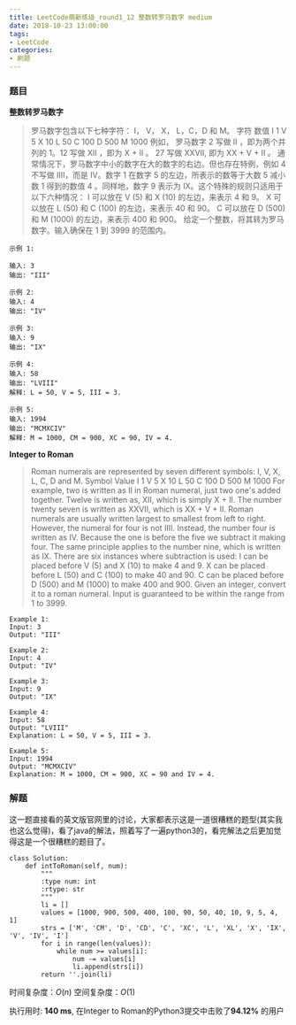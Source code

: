 ```yaml
---
title: LeetCode萌新练级_round1_12 整数转罗马数字 medium
date: 2018-10-23 13:00:00
tags:
- LeetCode
categories:
- 刷题
---
```


### 题目

**整数转罗马数字**

> 罗马数字包含以下七种字符： I， V， X， L，C，D 和 M。
字符          数值
I             1
V             5
X             10
L             50
C             100
D             500
M             1000
例如， 罗马数字 2 写做 II ，即为两个并列的 1。12 写做 XII ，即为 X + II 。 27 写做  XXVII, 即为 XX + V + II 。
通常情况下，罗马数字中小的数字在大的数字的右边。但也存在特例，例如 4 不写做 IIII，而是 IV。数字 1 在数字 5 的左边，所表示的数等于大数 5 减小数 1 得到的数值 4 。同样地，数字 9 表示为 IX。这个特殊的规则只适用于以下六种情况：
I 可以放在 V (5) 和 X (10) 的左边，来表示 4 和 9。
X 可以放在 L (50) 和 C (100) 的左边，来表示 40 和 90。
C 可以放在 D (500) 和 M (1000) 的左边，来表示 400 和 900。
给定一个整数，将其转为罗马数字。输入确保在 1 到 3999 的范围内。
```
示例 1:

输入: 3
输出: "III"

示例 2:
输入: 4
输出: "IV"

示例 3:
输入: 9
输出: "IX"

示例 4:
输入: 58
输出: "LVIII"
解释: L = 50, V = 5, III = 3.

示例 5:
输入: 1994
输出: "MCMXCIV"
解释: M = 1000, CM = 900, XC = 90, IV = 4.
```

**Integer to Roman**

> Roman numerals are represented by seven different symbols: I, V, X, L, C, D and M.
Symbol       Value
I             1
V             5
X             10
L             50
C             100
D             500
M             1000
For example, two is written as II in Roman numeral, just two one's added together. Twelve is written as, XII, which is simply X + II. The number twenty seven is written as XXVII, which is XX + V + II.
Roman numerals are usually written largest to smallest from left to right. However, the numeral for four is not IIII. Instead, the number four is written as IV. Because the one is before the five we subtract it making four. The same principle applies to the number nine, which is written as IX. There are six instances where subtraction is used:
I can be placed before V (5) and X (10) to make 4 and 9.
X can be placed before L (50) and C (100) to make 40 and 90.
C can be placed before D (500) and M (1000) to make 400 and 900.
Given an integer, convert it to a roman numeral. Input is guaranteed to be within the range from 1 to 3999.
```
Example 1:
Input: 3
Output: "III"

Example 2:
Input: 4
Output: "IV"

Example 3:
Input: 9
Output: "IX"

Example 4:
Input: 58
Output: "LVIII"
Explanation: L = 50, V = 5, III = 3.

Example 5:
Input: 1994
Output: "MCMXCIV"
Explanation: M = 1000, CM = 900, XC = 90 and IV = 4.
```

### 解题

这一题直接看的英文版官网里的讨论，大家都表示这是一道很糟糕的题型(其实我也这么觉得)，看了java的解法，照着写了一遍python3的，看完解法之后更加觉得这是一个很糟糕的题目了。
```Python3
class Solution:
    def intToRoman(self, num):
        """
        :type num: int
        :rtype: str
        """
        li = []
        values = [1000, 900, 500, 400, 100, 90, 50, 40, 10, 9, 5, 4, 1]
        strs = ['M', 'CM', 'D', 'CD', 'C', 'XC', 'L', 'XL', 'X', 'IX', 'V', 'IV', 'I']
        for i in range(len(values)):
            while num >= values[i]:
                num -= values[i]
                li.append(strs[i])
        return ''.join(li)
```

时间复杂度：$O(n)$
空间复杂度：$O(1)$

执行用时: **140 ms**, 在Integer to Roman的Python3提交中击败了**94.12%** 的用户

